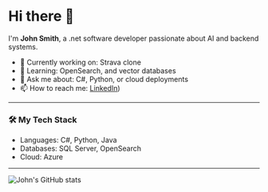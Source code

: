 # Hi there 👋

I'm **John Smith**, a .net software developer passionate about AI and backend systems.

- 🔭 Currently working on: Strava clone
- 🌱 Learning: OpenSearch, and vector databases
- 💬 Ask me about: C#, Python, or cloud deployments
- 📫 How to reach me: [LinkedIn](https://www.linkedin.com/in/peter-krajkovic))

---

### 🛠️ My Tech Stack
- Languages: C#, Python, Java
- Databases: SQL Server, OpenSearch
- Cloud: Azure

---

![John's GitHub stats](https://github-readme-stats.vercel.app/api?username=johnsmith&show_icons=true&theme=dark)

